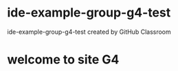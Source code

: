 # ide-example-group-g4-test
ide-example-group-g4-test created by GitHub Classroom
# welcome to site G4
